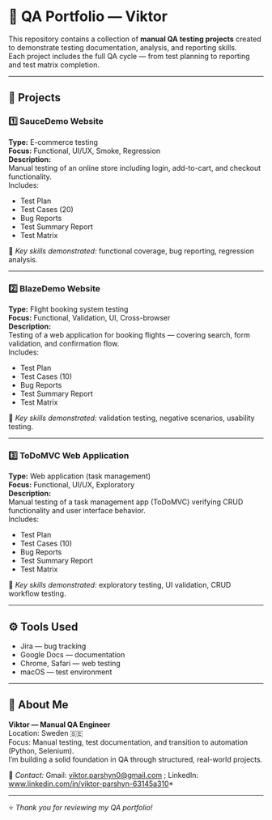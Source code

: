 # 🧪 QA Portfolio — Viktor

This repository contains a collection of **manual QA testing projects** created to demonstrate testing documentation, analysis, and reporting skills.  
Each project includes the full QA cycle — from test planning to reporting and test matrix completion.

---

## 📂 Projects

### 1️⃣ **SauceDemo Website**
**Type:** E-commerce testing  
**Focus:** Functional, UI/UX, Smoke, Regression  
**Description:**  
Manual testing of an online store including login, add-to-cart, and checkout functionality.  
Includes:  
- Test Plan  
- Test Cases (20)  
- Bug Reports  
- Test Summary Report  
- Test Matrix  

📄 *Key skills demonstrated:* functional coverage, bug reporting, regression analysis.

---

### 2️⃣ **BlazeDemo Website**
**Type:** Flight booking system testing  
**Focus:** Functional, Validation, UI, Cross-browser  
**Description:**  
Testing of a web application for booking flights — covering search, form validation, and confirmation flow.  
Includes:  
- Test Plan  
- Test Cases (10)  
- Bug Reports  
- Test Summary Report  
- Test Matrix  

📄 *Key skills demonstrated:* validation testing, negative scenarios, usability testing.

---

### 3️⃣ **ToDoMVC Web Application**
**Type:** Web application (task management)  
**Focus:** Functional, UI/UX, Exploratory  
**Description:**  
Manual testing of a task management app (ToDoMVC) verifying CRUD functionality and user interface behavior.  
Includes:  
- Test Plan  
- Test Cases (10)  
- Bug Reports  
- Test Summary Report  
- Test Matrix  

📄 *Key skills demonstrated:* exploratory testing, UI validation, CRUD workflow testing.

---

## ⚙️ Tools Used
- Jira — bug tracking  
- Google Docs — documentation  
- Chrome, Safari — web testing  
- macOS — test environment  

---

## 👤 About Me
**Viktor — Manual QA Engineer**  
Location: Sweden 🇸🇪  
Focus: Manual testing, test documentation, and transition to automation (Python, Selenium).  
I’m building a solid foundation in QA through structured, real-world projects.

📧 *Contact:* Gmail: viktor.parshyn0@gmail.com ; LinkedIn: www.linkedin.com/in/viktor-parshyn-63145a310*  

---

⭐️ *Thank you for reviewing my QA portfolio!*
